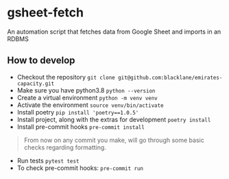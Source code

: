 # gsheet-fetch
An automation script that fetches data from Google Sheet and imports in an RDBMS


## How to develop
* Checkout the repository `git clone git@github.com:blacklane/emirates-capacity.git`
* Make sure you have python3.8 `python --version`
* Create a virtual environment `python -m venv venv`
* Activate the environment `source venv/bin/activate`
* Install poetry `pip install 'poetry==1.0.5'`
* Install project, along with the extras for development `poetry install`
* Install pre-commit hooks `pre-commit install`

> From now on any commit you make, will go through some basic checks regarding 
formatting.

* Run tests `pytest test`
* To check pre-commit hooks: `pre-commit run`
